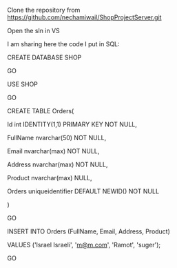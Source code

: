 Clone the repository from https://github.com/nechamiwail/ShopProjectServer.git

Open the sln in VS

I am sharing here the code I put in SQL:


CREATE DATABASE SHOP

GO

USE SHOP

GO


CREATE TABLE Orders(

 Id int IDENTITY(1,1) PRIMARY KEY NOT NULL,
 
 FullName nvarchar(50) NOT NULL,
 
 Email nvarchar(max) NOT NULL,
 
 Address nvarchar(max) NOT NULL,
 
 Product nvarchar(max) NULL,

 Orders uniqueidentifier DEFAULT NEWID() NOT NULL

)

GO


INSERT INTO Orders (FullName, Email, Address, Product)

VALUES ('Israel Israeli', 'm@m.com', 'Ramot', 'suger');

GO
